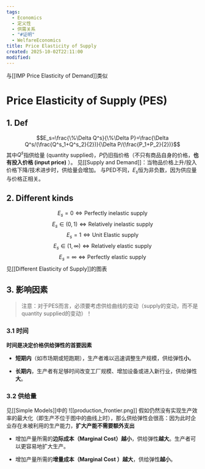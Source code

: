 ```yaml
---
tags:
  - Economics
  - 定义性
  - 供需关系
  - "#证明"
  - WelfareEconomics
title: Price Elasticity of Supply
created: 2025-10-02T22:11:00
modified:
---
```

与[[IMP Price Elasticity of Demand]]类似
# Price Elasticity of Supply (PES)
## 1. Def
$$E_s=\frac{\%\Delta Q^s}{\%\Delta P}=\frac{\Delta Q^s/(\frac{Q^s_1+Q^s_2}{2})}{\Delta P/(\frac{P_1+P_2}{2})}$$
其中$Q^s$指供给量 (quantity supplied)，$P$仍旧指价格（不只有商品自身的价格，**也有投入价格 (input price)** ）。
见[[Supply and Demand]]：当物品价格上升/投入价格下降/技术进步时，供给量会增加。
与PED不同，$E_s$恒为非负数，因为供应量与价格正相关。
## 2. Different kinds
$$E_s=0\Leftrightarrow\text{Perfectly inelastic supply}$$
$$E_s\in(0,1)\Leftrightarrow\text{Relatively inelastic supply}$$
$$E_s=1\Leftrightarrow\text{Unit Elastic supply}$$
$$E_s\in(1,\infty)\Leftrightarrow\text{Relatively elastic supply}$$
$$E_s=\infty\Leftrightarrow\text{Perfectly elastic supply}$$
见[[Different Elasticity of Supply]]的图表

## 3. 影响因素
>注意：对于PES而言，必须要考虑供给曲线的变动（supply的变动，而不是quantity supplied的变动）！

### 3.1 时间
**时间是决定价格供给弹性的首要因素**

- **短期内**（如市场期或短跑期），生产者难以迅速调整生产规模，供给弹性**小**。
    
- **长期内**，生产者有足够时间改变工厂规模、增加设备或进入新行业，供给弹性**大**。
### 3.2 供给量
见[[Simple Models]]中的
![[production_frontier.png]]
假如仍然没有实现生产效率的最大化（即生产不位于图中的曲线上时），那么供给弹性会很高：因为此时企业存在未被利用的生产能力，**扩大产能不需要额外支出**

- 增加产量所需的**边际成本（Marginal Cost）越小**，供给弹性**越大**。生产者可以更容易地扩大生产。
    
- 增加产量所需的**增量成本（Marginal Cost ）越大**，供给弹性**越小**。

